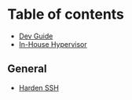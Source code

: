 # Table of contents

* [Dev Guide](README.md)
* [In-House Hypervisor](in-house-hypervisor.md)

## General

* [Harden SSH](general/harden-ssh.md)

